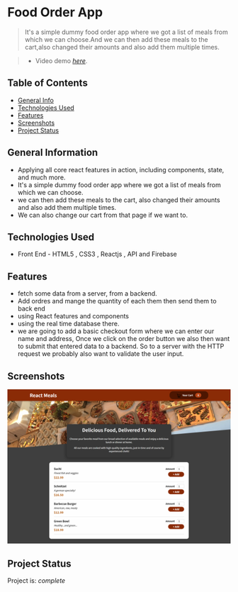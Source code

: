 
# Food Order App
> It's a simple dummy food order app where we got a list of meals from which we can choose.And we can then add these meals to the cart,also   changed their amounts and also add them multiple times.

>- Video demo [_here_]().

## Table of Contents
* [General Info](#general-information)
* [Technologies Used](#technologies-used)
* [Features](#features)
* [Screenshots](#screenshots)
* [Project Status](#project-status)



## General Information
- Applying all core react features in action, including components, state, and much more.
- It's a simple dummy food order app where we got a list of meals from which we can choose.
- we can then add these meals to the cart, also changed their amounts and also add them multiple times.
- We can also change our cart from that page if we want to.

## Technologies Used
- Front End - HTML5 , CSS3 , Reactjs , API and Firebase

 
## Features

- fetch some data from a server, from a backend.
- Add ordres and mange the quantity of each them then send them to back end 
- using React features and components 
- using the real time database there.
- we are going to add a basic checkout form where we can enter our name and address,
  Once we click on the order button we also then want to submit that entered data to a backend.
  So to a server with the HTTP request we probably also want to validate the user input.

## Screenshots
![Example screenshot](./Images/Screen.png)


## Project Status
Project is: _complete_ 



